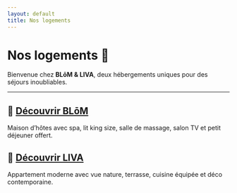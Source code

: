 ```yaml
---
layout: default
title: Nos logements
---
```


# Nos logements 🌿

Bienvenue chez **BLōM & LIVA**, deux hébergements uniques pour des séjours inoubliables.

---

## 🔹 [Découvrir BLōM](blom.md)
Maison d’hôtes avec spa, lit king size, salle de massage, salon TV et petit déjeuner offert.

## 🔹 [Découvrir LIVA](liva.md)
Appartement moderne avec vue nature, terrasse, cuisine équipée et déco contemporaine.
